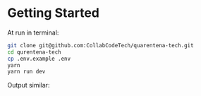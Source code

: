 # Getting Started

At run in terminal:

```bash
git clone git@github.com:CollabCodeTech/quarentena-tech.git
cd qurentena-tech
cp .env.example .env
yarn
yarn run dev
```

Output similar:

```bash

```
